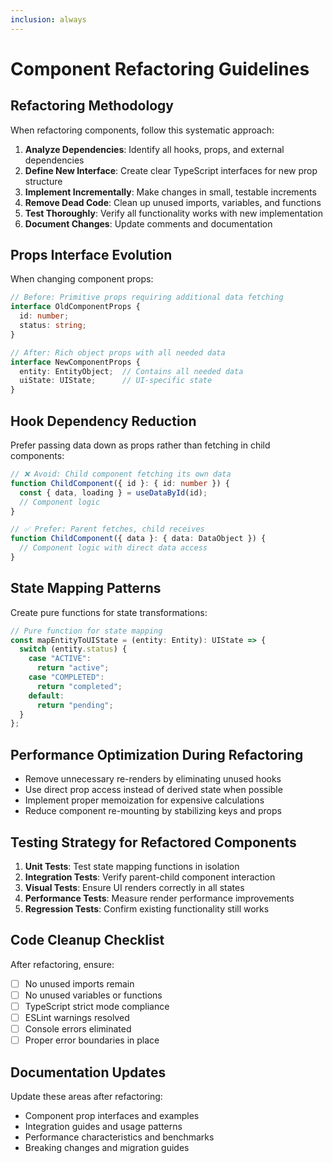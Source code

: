 ```yaml
---
inclusion: always
---
```


# Component Refactoring Guidelines

## Refactoring Methodology
When refactoring components, follow this systematic approach:

1. **Analyze Dependencies**: Identify all hooks, props, and external dependencies
2. **Define New Interface**: Create clear TypeScript interfaces for new prop structure
3. **Implement Incrementally**: Make changes in small, testable increments
4. **Remove Dead Code**: Clean up unused imports, variables, and functions
5. **Test Thoroughly**: Verify all functionality works with new implementation
6. **Document Changes**: Update comments and documentation

## Props Interface Evolution
When changing component props:

```typescript
// Before: Primitive props requiring additional data fetching
interface OldComponentProps {
  id: number;
  status: string;
}

// After: Rich object props with all needed data
interface NewComponentProps {
  entity: EntityObject;  // Contains all needed data
  uiState: UIState;      // UI-specific state
}
```

## Hook Dependency Reduction
Prefer passing data down as props rather than fetching in child components:

```typescript
// ❌ Avoid: Child component fetching its own data
function ChildComponent({ id }: { id: number }) {
  const { data, loading } = useDataById(id);
  // Component logic
}

// ✅ Prefer: Parent fetches, child receives
function ChildComponent({ data }: { data: DataObject }) {
  // Component logic with direct data access
}
```

## State Mapping Patterns
Create pure functions for state transformations:

```typescript
// Pure function for state mapping
const mapEntityToUIState = (entity: Entity): UIState => {
  switch (entity.status) {
    case "ACTIVE":
      return "active";
    case "COMPLETED":
      return "completed";
    default:
      return "pending";
  }
};
```

## Performance Optimization During Refactoring
- Remove unnecessary re-renders by eliminating unused hooks
- Use direct prop access instead of derived state when possible
- Implement proper memoization for expensive calculations
- Reduce component re-mounting by stabilizing keys and props

## Testing Strategy for Refactored Components
1. **Unit Tests**: Test state mapping functions in isolation
2. **Integration Tests**: Verify parent-child component interaction
3. **Visual Tests**: Ensure UI renders correctly in all states
4. **Performance Tests**: Measure render performance improvements
5. **Regression Tests**: Confirm existing functionality still works

## Code Cleanup Checklist
After refactoring, ensure:
- [ ] No unused imports remain
- [ ] No unused variables or functions
- [ ] TypeScript strict mode compliance
- [ ] ESLint warnings resolved
- [ ] Console errors eliminated
- [ ] Proper error boundaries in place

## Documentation Updates
Update these areas after refactoring:
- Component prop interfaces and examples
- Integration guides and usage patterns
- Performance characteristics and benchmarks
- Breaking changes and migration guides